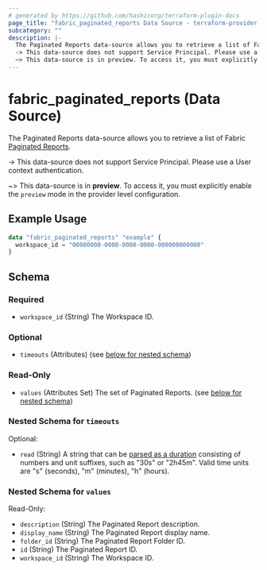 ```yaml
---
# generated by https://github.com/hashicorp/terraform-plugin-docs
page_title: "fabric_paginated_reports Data Source - terraform-provider-fabric"
subcategory: ""
description: |-
  The Paginated Reports data-source allows you to retrieve a list of Fabric Paginated Reports https://learn.microsoft.com/power-bi/paginated-reports/web-authoring/get-started-paginated-formatted-table.
  -> This data-source does not support Service Principal. Please use a User context authentication.
  ~> This data-source is in preview. To access it, you must explicitly enable the preview mode in the provider level configuration.
---
```


# fabric_paginated_reports (Data Source)

The Paginated Reports data-source allows you to retrieve a list of Fabric [Paginated Reports](https://learn.microsoft.com/power-bi/paginated-reports/web-authoring/get-started-paginated-formatted-table).

-> This data-source does not support Service Principal. Please use a User context authentication.

~> This data-source is in **preview**. To access it, you must explicitly enable the `preview` mode in the provider level configuration.

## Example Usage

```terraform
data "fabric_paginated_reports" "example" {
  workspace_id = "00000000-0000-0000-0000-000000000000"
}
```

<!-- schema generated by tfplugindocs -->
## Schema

### Required

- `workspace_id` (String) The Workspace ID.

### Optional

- `timeouts` (Attributes) (see [below for nested schema](#nestedatt--timeouts))

### Read-Only

- `values` (Attributes Set) The set of Paginated Reports. (see [below for nested schema](#nestedatt--values))

<a id="nestedatt--timeouts"></a>

### Nested Schema for `timeouts`

Optional:

- `read` (String) A string that can be [parsed as a duration](https://pkg.go.dev/time#ParseDuration) consisting of numbers and unit suffixes, such as "30s" or "2h45m". Valid time units are "s" (seconds), "m" (minutes), "h" (hours).

<a id="nestedatt--values"></a>

### Nested Schema for `values`

Read-Only:

- `description` (String) The Paginated Report description.
- `display_name` (String) The Paginated Report display name.
- `folder_id` (String) The Paginated Report Folder ID.
- `id` (String) The Paginated Report ID.
- `workspace_id` (String) The Workspace ID.
